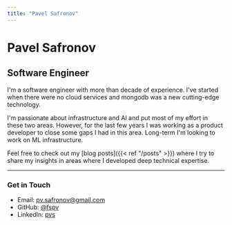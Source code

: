 ```yaml
---
title: "Pavel Safronov"
---
```


# Pavel Safronov

## Software Engineer

I'm a software engineer with more than decade of experience. I've started when there were no cloud services and mongodb was a new cutting-edge technology.

I'm passionate about infrastructure and AI and put most of my effort in these two areas. However, for the last few years I was working as a product developer to close some gaps I had in this area. Long-term I'm looking to work on ML infrastructure.

Feel free to check out my [blog posts]({{< ref "/posts" >}}) where I try to share my insights in areas where I developed deep technical expertise.

---

### Get in Touch

- Email: pv.safronov@gmail.com
- GitHub: [@fspv](https://github.com/fspv)
- LinkedIn: [pvs](https://linkedin.com/in/pvs)
